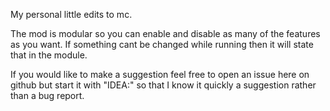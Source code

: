 My personal little edits to mc.

The mod is modular so you can enable and disable as many of the features as you want. If something cant be changed while running then it will state that in the module.

If you would like to make a suggestion feel free to open an issue here on github but start it with "IDEA:" so that I know it quickly a suggestion rather than a bug report.
